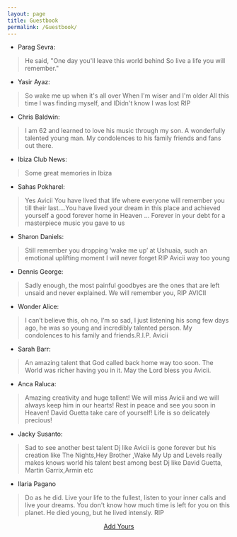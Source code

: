 ```yaml
---
layout: page
title: Guestbook
permalink: /Guestbook/
---
```


<!--<amp-img width="600" height="300" layout="responsive" src="http://lorempixel.com/600/300/sports"></amp-img>-->

* Parag Sevra:
>He said, "One day you'll leave this world behind So live a life you will remember."

* Yasir Ayaz:
>So wake me up when it's all over When I'm wiser and I'm older All this time I was finding myself, and IDidn't know I was lost RIP

* Chris Baldwin:
>I am 62 and learned to love his music through my son. A wonderfully talented young man. My condolences to his family friends and fans out there.

* Ibiza Club News:
>Some great memories in Ibiza

* Sahas Pokharel:
>Yes Avicii You have lived that life where everyone will remember you till their last....You have lived your dream in this place and achieved yourself a good forever home in Heaven ... Forever in your debt for a masterpiece music you gave to us

* Sharon Daniels:
>Still remember you dropping ‘wake me up’ at Ushuaia, such an emotional uplifting moment I will never forget RIP Avicii way too young

* Dennis George:
>Sadly enough, the most painful goodbyes are the ones that are left unsaid and never explained. We will remember you, RIP AVICII

* Wonder Alice:
> I can’t believe this, oh no, I’m so sad, I just listening his song few days ago, he was so young and incredibly talented person. My condolences to his family and friends.R.I.P. Avicii

* Sarah Barr:
>An amazing talent that God called back home way too soon. The World was richer having you in it. May the Lord bless you Avicii.

* Anca Raluca:
>Amazing creativity and huge tallent! We will miss Avicii and we will always keep him in our hearts! Rest in peace and see you soon in Heaven! David Guetta take care of yourself! Life is so delicately precious!

* Jacky Susanto:
>Sad to see another best talent Dj like Avicii is gone forever but his creation like The Nights,Hey Brother ,Wake My Up and Levels really makes knows world his talent best among best Dj like David Guetta, Martin Garrix,Armin etc

* Ilaria Pagano
>Do as he did. Live your life to the fullest, listen to your inner calls and live your dreams. You don't know how much time is left for you on this planet. He died young, but he lived intensly. RIP


<center><a href="https://docs.google.com/forms/d/e/1FAIpQLSfNczJWo7ihGvE6zFurs4N30hwIhtlmI9-QTqJkMQ52MqjDIQ/viewform?usp=sf_link"> Add Yours </a></center>
